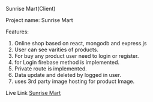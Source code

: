 Sunrise Mart(Client)

Project name: Sunrise Mart

Features:

1. Online shop based on react, mongodb and express.js
2. User can see varities of products.
3. For buy any product user need to login or register.
4. for Login firebase method is implemented.
5. Private route is implemented.
6. Data update and deleted by logged in user.
7. uses 3rd party image hosting for product Image.

Live Link [Sunrise Mart](https://sunrise-mart.netlify.app/)
